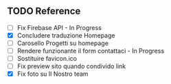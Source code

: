 ## TODO Reference

* [ ] Fix Firebase API - In Progress
* [x] Concludere traduzione Homepage
* [ ] Carosello Progetti su homepage
* [ ] Rendere funzionante il form contattaci - In Progress
* [ ] Sostituire favicon.ico
* [ ] Fix preview sito quando condivido link
* [x] Fix foto su Il Nostro team